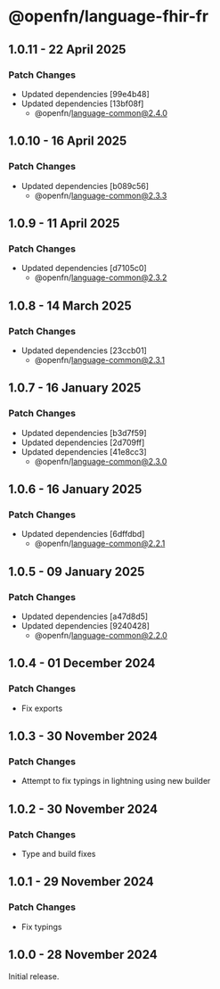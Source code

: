 # @openfn/language-fhir-fr

## 1.0.11 - 22 April 2025

### Patch Changes

- Updated dependencies \[99e4b48]
- Updated dependencies \[13bf08f]
  - @openfn/language-common@2.4.0

## 1.0.10 - 16 April 2025

### Patch Changes

- Updated dependencies \[b089c56]
  - @openfn/language-common@2.3.3

## 1.0.9 - 11 April 2025

### Patch Changes

- Updated dependencies \[d7105c0]
  - @openfn/language-common@2.3.2

## 1.0.8 - 14 March 2025

### Patch Changes

- Updated dependencies \[23ccb01]
  - @openfn/language-common@2.3.1

## 1.0.7 - 16 January 2025

### Patch Changes

- Updated dependencies \[b3d7f59]
- Updated dependencies \[2d709ff]
- Updated dependencies \[41e8cc3]
  - @openfn/language-common@2.3.0

## 1.0.6 - 16 January 2025

### Patch Changes

- Updated dependencies \[6dffdbd]
  - @openfn/language-common@2.2.1

## 1.0.5 - 09 January 2025

### Patch Changes

- Updated dependencies \[a47d8d5]
- Updated dependencies \[9240428]
  - @openfn/language-common@2.2.0

## 1.0.4 - 01 December 2024

### Patch Changes

- Fix exports

## 1.0.3 - 30 November 2024

### Patch Changes

- Attempt to fix typings in lightning using new builder

## 1.0.2 - 30 November 2024

### Patch Changes

- Type and build fixes

## 1.0.1 - 29 November 2024

### Patch Changes

- Fix typings

## 1.0.0 - 28 November 2024

Initial release.
